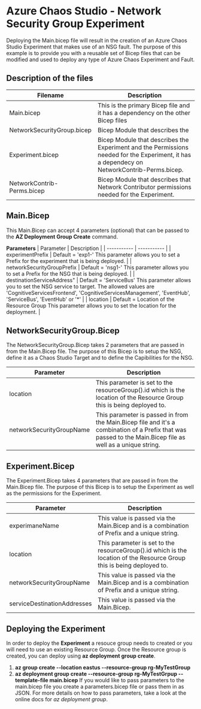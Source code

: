 # Azure Chaos Studio - Network Security Group Experiment
Deploying the Main.bicep file will result in the creation of an Azure Chaos Studio Experiment that makes use of an NSG fault.  The purpose of this example is to provide you with a reusable set of Bicep files that can be modified and used to deploy any type of Azure Chaos Experiment and Fault.  <br>

## Description of the files ##

| Filename       | Description |
| ----           | ----        |
| Main.bicep     | This is the primary Bicep file and it has a dependency on the other Bicep files |
|  NetworkSecurityGroup.bicep | Bicep Module that describes the   |
|  Experiment.bicep | Bicep Module that describes the Experiment and the Permissions needed for the Experiment, it has a dependecy on NetworkContrib-Perms.bicep. |
|  NetworkContrib-Perms.bicep | Bicep Module that describes that Network Contributor permissions needed for the Experiment. |    	

## Main.Bicep
This Main.Bicep can accept 4 parameters (optional) that can be passed to the **AZ Deployment Group Create** command.  

**Parameters**
| Parameter   | Description |
| ----------- | ----------- |
| experimentPrefix | Default = 'exp1-' This parameter allows you to set a Prefix for the experiment that is being deployed. |
| networkSecurityGroupPrefix | Default = 'nsg1-' This parameter allows you to set a Prefix for the NSG that is being deployed. |
| destinationServiceAddress" | Default = 'ServiceBus' This parameter allows you to set the NSG service to target.  The allowed values are 'CognitiveServicesFrontend', 'CognitiveServicesManagement', 'EventHub', 'ServiceBus', 'EventHub' or '*'  |
| location    | Default = Location of the Resource Group This parameter allows you to set the location for the deployment. |

## NetworkSecurityGroup.Bicep
The NetworkSecurityGroup.Bicep takes 2 parameters that are passed in from the Main.Bicep file.  The purpose of this Bicep is to setup the NSG, define it as a Chaos Studio Target and to define the Capibilities for the NSG.  

| Parameter   | Description |
| ----------- | ----------- |
| location    | This parameter is set to the resourceGroup().id which is the location of the Resource Group this is being deployed to. |
| networkSecurityGroupName | This parameter is passed in from the Main.Bicep file and it's a combination of a Prefix that was passed to the Main.Bicep file as well as a unique string. |

## Experiment.Bicep
The Experiment.Bicep takes 4 parameters that are passed in from the Main.Bicep file.  The purpose of this Bicep is to setup the Experiment as well as the permissions for the Experiment.

| Parameter   | Description |
| ----------- | ----------- |
| experimaneName |  This value is passed via the Main.Bicep and is a combination of Prefix and a unique string. |
| location       | This parameter is set to the resourceGroup().id which is the location of the Resource Group this is being deployed to. |
| networkSecurityGroupName | This value is passed via the Main.Bicep and is a combination of Prefix and a unique string.  |
| serviceDestinationAddresses | This value is passed via the Main.Bicep. |

## Deploying the Experiment
In order to deploy the **Experiment** a resouce group needs to created or you will need to use an existing Resource Group.  Once the Resource group is created, you can deploy using **az deployment group create**.<br>

1. **az group create --location eastus --resource-group rg-MyTestGroup**
2. **az deployment group create --resource-group rg-MyTestGrpup --template-file main.bicep** 
   If you would like to pass parameters to the main.bicep file you create a parameters.bicep file or pass them in as JSON.  For more details on how to pass parameters, take a look at the online docs for *az deployment group*.
